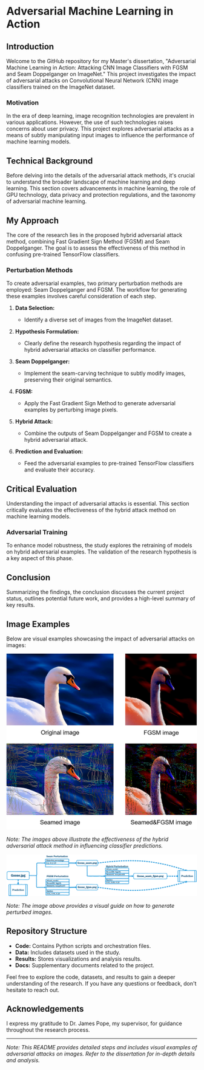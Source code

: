 # Adversarial Machine Learning in Action

## Introduction
Welcome to the GitHub repository for my Master's dissertation, "Adversarial Machine Learning in Action: Attacking CNN Image Classifiers with FGSM and Seam Doppelganger on ImageNet." This project investigates the impact of adversarial attacks on Convolutional Neural Network (CNN) image classifiers trained on the ImageNet dataset.

### Motivation
In the era of deep learning, image recognition technologies are prevalent in various applications. However, the use of such technologies raises concerns about user privacy. This project explores adversarial attacks as a means of subtly manipulating input images to influence the performance of machine learning models.

## Technical Background
Before delving into the details of the adversarial attack methods, it's crucial to understand the broader landscape of machine learning and deep learning. This section covers advancements in machine learning, the role of GPU technology, data privacy and protection regulations, and the taxonomy of adversarial machine learning.

## My Approach
The core of the research lies in the proposed hybrid adversarial attack method, combining Fast Gradient Sign Method (FGSM) and Seam Doppelganger. The goal is to assess the effectiveness of this method in confusing pre-trained TensorFlow classifiers.

### Perturbation Methods
To create adversarial examples, two primary perturbation methods are employed: Seam Doppelganger and FGSM. The workflow for generating these examples involves careful consideration of each step.

1. **Data Selection:**
   - Identify a diverse set of images from the ImageNet dataset.
   
2. **Hypothesis Formulation:**
   - Clearly define the research hypothesis regarding the impact of hybrid adversarial attacks on classifier performance.

3. **Seam Doppelganger:**
   - Implement the seam-carving technique to subtly modify images, preserving their original semantics.
   
4. **FGSM:**
   - Apply the Fast Gradient Sign Method to generate adversarial examples by perturbing image pixels.

5. **Hybrid Attack:**
   - Combine the outputs of Seam Doppelganger and FGSM to create a hybrid adversarial attack.

6. **Prediction and Evaluation:**
   - Feed the adversarial examples to pre-trained TensorFlow classifiers and evaluate their accuracy.

## Critical Evaluation
Understanding the impact of adversarial attacks is essential. This section critically evaluates the effectiveness of the hybrid attack method on machine learning models.

### Adversarial Training
To enhance model robustness, the study explores the retraining of models on hybrid adversarial examples. The validation of the research hypothesis is a key aspect of this phase.

## Conclusion
Summarizing the findings, the conclusion discusses the current project status, outlines potential future work, and provides a high-level summary of key results.

## Image Examples
Below are visual examples showcasing the impact of adversarial attacks on images:

![Vgg16_01_001_goose.png](Vgg16_01_001_goose.png) 

*Note: The images above illustrate the effectiveness of the hybrid adversarial attack method in influencing classifier predictions.*

![Example Image Generation](示例生成图像.png)

*Note: The image above provides a visual guide on how to generate perturbed images.*

## Repository Structure
- **Code:** Contains Python scripts and orchestration files.
- **Data:** Includes datasets used in the study.
- **Results:** Stores visualizations and analysis results.
- **Docs:** Supplementary documents related to the project.

Feel free to explore the code, datasets, and results to gain a deeper understanding of the research. If you have any questions or feedback, don't hesitate to reach out.

## Acknowledgements
I express my gratitude to Dr. James Pope, my supervisor, for guidance throughout the research process.

---

*Note: This README provides detailed steps and includes visual examples of adversarial attacks on images. Refer to the dissertation for in-depth details and analysis.*
